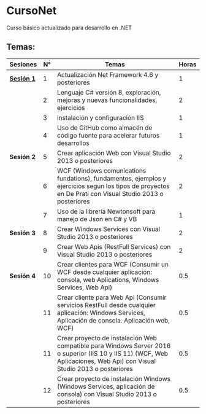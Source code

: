 # CursoNet
Curso básico actualizado para desarrollo en .NET 

## Temas:

| Sesiones | N° | Temas                                                                                                                                                                    | Horas |
|----------|----|--------------------------------------------------------------------------------------------------------------------------------------------------------------------------|-------|
| [**Sesión 1**](/session1) | 1  | Actualización Net Framework 4.6 y posteriores                                                                                                                            | 1     |
|          | 2  | Lenguaje C# versión 8, exploración, mejoras y nuevas funcionalidades, ejercicios                                                                                         | 2     |
|          | 3  | instalación y configuración IIS                                                                                                                                          | 1     |
|          | 4  | Uso de GitHub como almacén de código fuente para acelerar futuros desarrollos                                                                                            | 1     |
| **Sesión 2** | 5  | Crear aplicación Web con Visual Studio 2013 o posteriores                                                                                                                | 2     |
|          | 6  | WCF (Windows comunications fundations), fundamentos, ejemplos y ejercicios según los tipos de proyectos en De Prati con Visual Studio 2013 o posteriores                 | 2     |
|          | 7  | Uso de la librería Newtonsoft para manejo de Json en C# y VB                                                                                                             | 1     |
| **Sesión 3** | 8  | Crear Windows Services con Visual Studio 2013 o posteriores                                                                                                              | 2     |
|          | 9  | Crear Web Apis (RestFull Services) con Visual Studio 2013 o posteriores                                                                                                  | 2     |
| **Sesión 4** | 10 | Crear clientes para WCF (Consumir un WCF desde cualquier aplicación: consola, web Aplications, Windows Services, Web Api)                                                | 0.5   |
|          | 11 | Crear cliente para Web Api (Consumir servicios RestFull desde cualquier aplicación: Windows Services, Aplicación de consola. Aplicación web, WCF)                        | 0.5   |
|          | 11 | Crear proyecto de instalación Web compatible para Windows Server 2016 o superior (IIS 10 y IIS 11) (WCF, Web Aplicaciones, Web Api) con Visual Studio 2013 o posteriores | 0.5   |
|          | 12 | Crear proyecto de instalación Windows (Windows Services, aplicación de consola) con Visual Studio 2013 o posteriores                                                     | 0.5   |